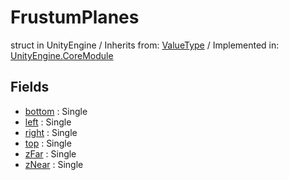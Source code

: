 # FrustumPlanes
struct in UnityEngine
 / Inherits from: <a href="https://docs.unity3d.com/6000.0/Documentation/ScriptReference/ValueType.html">ValueType</a> / Implemented in: <a href="https://docs.unity3d.com/6000.0/Documentation/ScriptReference/UnityEngine.CoreModule.html">UnityEngine.CoreModule</a>

## Fields
- <a href="https://docs.unity3d.com/6000.0/Documentation/ScriptReference/FrustumPlanes-bottom.html">bottom</a> : Single
- <a href="https://docs.unity3d.com/6000.0/Documentation/ScriptReference/FrustumPlanes-left.html">left</a> : Single
- <a href="https://docs.unity3d.com/6000.0/Documentation/ScriptReference/FrustumPlanes-right.html">right</a> : Single
- <a href="https://docs.unity3d.com/6000.0/Documentation/ScriptReference/FrustumPlanes-top.html">top</a> : Single
- <a href="https://docs.unity3d.com/6000.0/Documentation/ScriptReference/FrustumPlanes-zFar.html">zFar</a> : Single
- <a href="https://docs.unity3d.com/6000.0/Documentation/ScriptReference/FrustumPlanes-zNear.html">zNear</a> : Single
